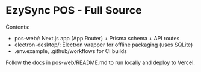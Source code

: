 
EzySync POS - Full Source
=========================

Contents:
- pos-web/: Next.js app (App Router) + Prisma schema + API routes
- electron-desktop/: Electron wrapper for offline packaging (uses SQLite)
- .env.example, .github/workflows for CI builds

Follow the docs in pos-web/README.md to run locally and deploy to Vercel.
